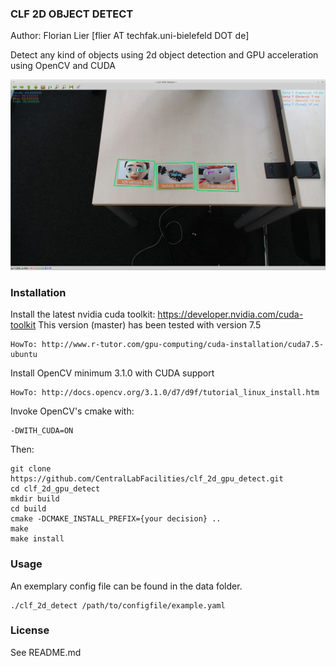 ### CLF 2D OBJECT DETECT

Author: Florian Lier [flier AT techfak.uni-bielefeld DOT de]

Detect any kind of objects using 2d object detection and GPU acceleration
using OpenCV and CUDA

![CLF GPU DETECT](https://github.com/CentralLabFacilities/clf_2d_gpu_detect/blob/master/clf_gpu_detect_screenshot.png "")

### Installation

Install the latest nvidia cuda toolkit: https://developer.nvidia.com/cuda-toolkit
This version (master) has been tested with version 7.5

    HowTo: http://www.r-tutor.com/gpu-computing/cuda-installation/cuda7.5-ubuntu

Install OpenCV minimum 3.1.0 with CUDA support

    HowTo: http://docs.opencv.org/3.1.0/d7/d9f/tutorial_linux_install.htm

Invoke OpenCV's cmake with:

    -DWITH_CUDA=ON

Then:

    git clone https://github.com/CentralLabFacilities/clf_2d_gpu_detect.git
    cd clf_2d_gpu_detect
    mkdir build
    cd build
    cmake -DCMAKE_INSTALL_PREFIX={your decision} ..
    make
    make install

### Usage

An exemplary config file can be found in the data folder.

    ./clf_2d_detect /path/to/configfile/example.yaml

### License

See README.md
